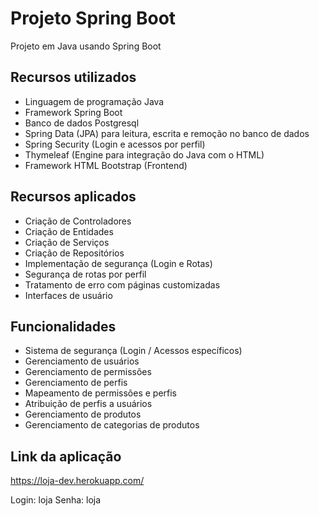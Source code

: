 # Projeto Spring Boot
Projeto em Java usando Spring Boot

## Recursos utilizados
- Linguagem de programação Java
- Framework Spring Boot
- Banco de dados Postgresql
- Spring Data (JPA) para leitura, escrita e remoção no banco de dados
- Spring Security (Login e acessos por perfil)
- Thymeleaf (Engine para integração do Java com o HTML)
- Framework HTML Bootstrap (Frontend)

## Recursos aplicados
- Criação de Controladores
- Criação de Entidades
- Criação de Serviços
- Criação de Repositórios
- Implementação de segurança (Login e Rotas)
- Segurança de rotas por perfil
- Tratamento de erro com páginas customizadas
- Interfaces de usuário

## Funcionalidades
- Sistema de segurança (Login / Acessos específicos)
- Gerenciamento de usuários
- Gerenciamento de permissões
- Gerenciamento de perfis
- Mapeamento de permissões e perfis
- Atribuição de perfis a usuários
- Gerenciamento de produtos
- Gerenciamento de categorias de produtos

## Link da aplicação
https://loja-dev.herokuapp.com/

Login: loja
Senha: loja
